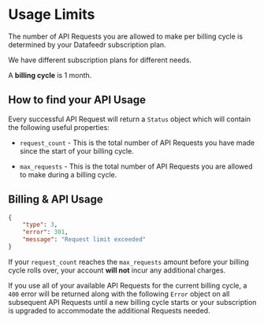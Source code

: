 # Usage Limits

The number of API Requests you are allowed to make per billing cycle is determined by your Datafeedr subscription plan.

We have different subscription plans for different needs.

A **billing cycle** is 1 month.


## How to find your API Usage

Every successful API Request will return a `Status` object which will contain the following useful properties:

- `request_count` - This is the total number of API Requests you have made since the start of your billing cycle.

- `max_requests` - This is the total number of API Requests you are allowed to make during a billing cycle.


## Billing & API Usage

```json
{
	"type": 3,
	"error": 301,
	"message": "Request limit exceeded"
}
```

If your `request_count` reaches the `max_requests` amount before your billing cycle rolls over, your account **will not** incur any additional charges.

If you use all of your available API Requests for the current billing cycle, a `400` error will be returned along with the following `Error` object on all subsequent API Requests until a new billing cycle starts or your subscription is upgraded to accommodate the additional Requests needed.
